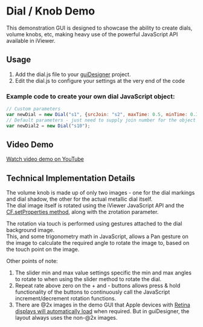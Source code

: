 # Dial / Knob Demo

This demonstration GUI is designed to showcase the ability to create dials, volume knobs, etc, making heavy use of the powerful JavaScript API available in iViewer.

## Usage

1. Add the dial.js file to your [guiDesigner](http://www.commandfusion.com/guidesigner.html) project.
2. Edit the dial.js to configure your settings at the very end of the code

### Example code to create your own dial JavaScript object:
```javascript
// Custom parameters
var newDial = new Dial("s1", {srcJoin: "s2", maxTime: 0.5, minTime: 0.3, angleOffset: -45, maxAngle: 260});
// Default parameters - just need to supply join number for the object to rotate
var newDial2 = new Dial("s10");
```

## Video Demo

[Watch video demo on YouTube]()

## Technical Implementation Details

The volume knob is made up of only two images - one for the dial markings and dial shadow, the other for the actual metallic dial itself.  
The dial image itself is rotated using the iViewer JavaScript API and the [CF.setProperties method](http://www.commandfusion.com/docs/scripting/gui.html#cF.setProperties), along with the zrotation parameter.

The rotation via touch is performed using gestures attached to the dial background image.  
This, and some trigonometry math in JavaScript, allows a Pan gesture on the image to calculate the required angle to rotate the image to, based on the touch point on the image.

Other points of note:

1. The slider min and max value settings specific the min and max angles to rotate to when using the slider method to rotate the dial.
1. Repeat rate above zero on the + and - buttons allows press & hold functionality of the buttons to continuously call the JavaScript increment/decrement rotation functions.
1. There are @2x images in the demo GUI that Apple devices with [Retina displays will automatically load](http://www.commandfusion.com/wiki/index.php?title=Apple_Retina_Displays) when required. But in guiDesigner, the layout always uses the non-@2x images.